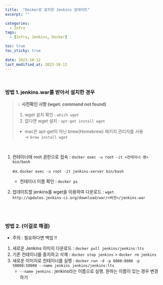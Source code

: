 ```yaml
---
title:  "Docker로 설치한 Jenkins 업데이트"
excerpt: ""

categories:
  - Infra
tags:
  - [Infra, Jenkins, Docker]

toc: true
toc_sticky: true
 
date: 2023-10-12
last_modified_at: 2023-10-13
---
```


<br>

### **방법 1. jenkins.war를 받아서 설치한 경우**


>💡 **사전확인 사항 (wget: command not found)**
>
>1. wget 설치 확인 : `which wget`
>2. 없다면 wget 설치 : `apt-get install wget`
>- mac은 apt-get이 아닌 brew(Homebrew) 패키지 관리자를 사용   
>    → `brew install wget`
    
</br>

1. 컨테이너에 root 권한으로 접속 : `docker exec -u root -it <컨테이너 명> bin/bash`
    
    ex. `docker exec -u root -it jenkins-server bin/bash`
    
    - 컨테이너 이름 확인 : `docker ps`
2. 업데이트할 jenkins를 wget을 이용하여 다운로드 : `wget http://updates.jenkins-ci.org/download/war/<버전>/jenkins.war`

</br>
</br>

### **방법 2. (이걸로 해결)**

- 주의 : 필요하다면 백업 !!
1. 새로운 Jenkins 이미지 다운로드 : `docker pull jenkins/jenkins:lts`
2. 기존 컨테이너를 중지하고 삭제 : `docker stop jenkins` > `docker rm jenkins`
3. 새로운 이미지로 컨테이너를 실행 : `docker run -d -p 8080:8080 -p 50000:50000 --name jenkins jenkins/jenkins:lts`
    - `--name jenkins` : jenkins라는 이름으로 실행. 원하는 이름이 있는 경우 변경하기